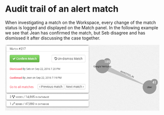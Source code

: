# Audit trail of an alert match

When investigating a match on the Workspace, every change of the match status is logged and displayed on the Match panel. In the following example we see that Jean has confirmed the match, but Seb disagree and has dismissed it after discussing the case together.

![](alert-trail.png)
